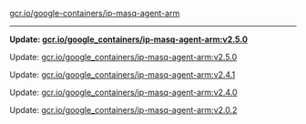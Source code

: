 [gcr.io/google-containers/ip-masq-agent-arm](https://hub.docker.com/r/cruse/ip-masq-agent-arm/tags/) 

----
**Update: [gcr.io/google_containers/ip-masq-agent-arm:v2.5.0](https://hub.docker.com/r/cruse/ip-masq-agent-arm/tags/)**

Update: [gcr.io/google_containers/ip-masq-agent-arm:v2.5.0](https://hub.docker.com/r/cruse/ip-masq-agent-arm/tags/)

Update: [gcr.io/google_containers/ip-masq-agent-arm:v2.4.1](https://hub.docker.com/r/cruse/ip-masq-agent-arm/tags/)

Update: [gcr.io/google_containers/ip-masq-agent-arm:v2.4.0](https://hub.docker.com/r/cruse/ip-masq-agent-arm/tags/)

Update: [gcr.io/google_containers/ip-masq-agent-arm:v2.0.2](https://hub.docker.com/r/cruse/ip-masq-agent-arm/tags/)

